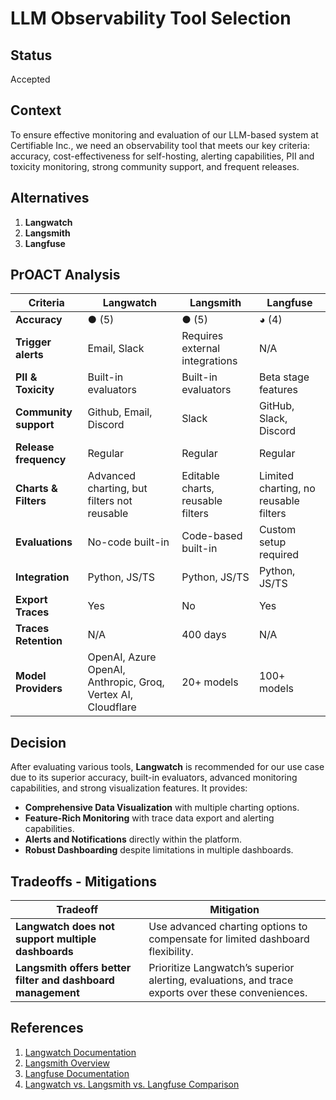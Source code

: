 # LLM Observability Tool Selection

## Status

Accepted

## Context

To ensure effective monitoring and evaluation of our LLM-based system at Certifiable Inc., we need an observability tool that meets our key criteria: accuracy, cost-effectiveness for self-hosting, alerting capabilities, PII and toxicity monitoring, strong community support, and frequent releases.

## Alternatives

1. **Langwatch**
2. **Langsmith**
3. **Langfuse**

## PrOACT Analysis

| Criteria               | Langwatch | Langsmith | Langfuse |
|-----------------------|-----------|-----------|-----------|
| **Accuracy**          | ● (5)     | ● (5)     | ◕ (4)     |
| **Trigger alerts**    | Email, Slack | Requires external integrations | N/A |
| **PII & Toxicity**    | Built-in evaluators | Built-in evaluators | Beta stage features |
| **Community support** | Github, Email, Discord | Slack | GitHub, Slack, Discord |
| **Release frequency** | Regular | Regular | Regular |
| **Charts & Filters**  | Advanced charting, but filters not reusable | Editable charts, reusable filters | Limited charting, no reusable filters |
| **Evaluations**       | No-code built-in | Code-based built-in | Custom setup required |
| **Integration**       | Python, JS/TS | Python, JS/TS | Python, JS/TS |
| **Export Traces**     | Yes | No | Yes |
| **Traces Retention**  | N/A | 400 days | N/A |
| **Model Providers**   | OpenAI, Azure OpenAI, Anthropic, Groq, Vertex AI, Cloudflare | 20+ models | 100+ models |

## Decision

After evaluating various tools, **Langwatch** is recommended for our use case due to its superior accuracy, built-in evaluators, advanced monitoring capabilities, and strong visualization features. It provides:

- **Comprehensive Data Visualization** with multiple charting options.
- **Feature-Rich Monitoring** with trace data export and alerting capabilities.
- **Alerts and Notifications** directly within the platform.
- **Robust Dashboarding** despite limitations in multiple dashboards.

## Tradeoffs - Mitigations

| Tradeoff | Mitigation |
|----------|------------|
| **Langwatch does not support multiple dashboards** | Use advanced charting options to compensate for limited dashboard flexibility. |
| **Langsmith offers better filter and dashboard management** | Prioritize Langwatch’s superior alerting, evaluations, and trace exports over these conveniences. |

## References

1. [Langwatch Documentation](https://docs.langwatch.ai/introduction)
2. [Langsmith Overview](https://www.langchain.com/langsmith)
3. [Langfuse Documentation](https://langfuse.com/docs)
4. [Langwatch vs. Langsmith vs. Langfuse Comparison](https://langwatch.ai/comparison)